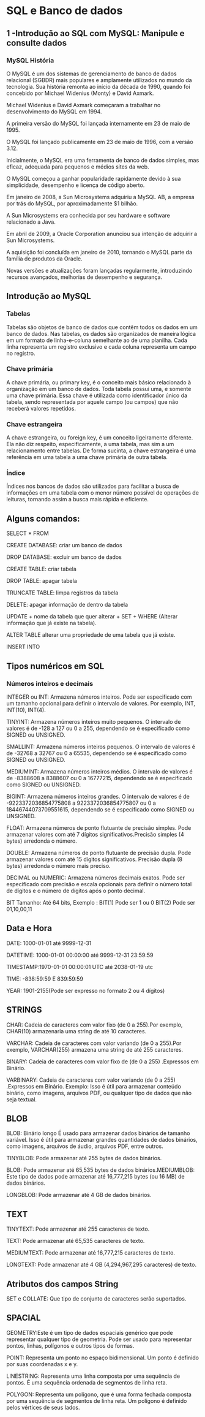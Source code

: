 <h1>SQL e Banco de dados</h1>
<h2>1 -Introdução ao SQL com MySQL: Manipule e consulte dados</h2>
<h3>MySQL História </h3>
<p>
O MySQL é um dos sistemas de gerenciamento de banco de dados relacional (SGBDR) mais populares e amplamente utilizados no mundo da tecnologia. 
Sua história remonta ao início da década de 1990, quando foi concebido por Michael Widenius (Monty) e David Axmark.</p>
<p>Michael Widenius e David Axmark começaram a trabalhar no desenvolvimento do MySQL em 1994.</p>
<p>A primeira versão do MySQL foi lançada internamente em 23 de maio de 1995.</p>
<p>O MySQL foi lançado publicamente em 23 de maio de 1996, com a versão 3.12.</p>
<p>Inicialmente, o MySQL era uma ferramenta de banco de dados simples, mas eficaz, adequada para pequenos e médios sites da web.</p>
<p>O MySQL começou a ganhar popularidade rapidamente devido à sua simplicidade, desempenho e licença de código aberto.</p>
<p>Em janeiro de 2008, a Sun Microsystems adquiriu a MySQL AB, a empresa por trás do MySQL, por aproximadamente $1 bilhão.</p>
<p>A Sun Microsystems era conhecida por seu hardware e software relacionado a Java.</p>
<p>Em abril de 2009, a Oracle Corporation anunciou sua intenção de adquirir a Sun Microsystems.</p>
<p>A aquisição foi concluída em janeiro de 2010, tornando o MySQL parte da família de produtos da Oracle.</p>
<p>Novas versões e atualizações foram lançadas regularmente, introduzindo recursos avançados, melhorias de desempenho e segurança.</p>

<h2>Introdução ao MySQL</h2>
<h3>Tabelas</h3>
<p>Tabelas são objetos de banco de dados que contêm todos os dados em um banco de dados. Nas tabelas, os dados são organizados de maneira lógica em um formato de linha-e-coluna semelhante ao de uma planilha.
Cada linha representa um registro exclusivo e cada coluna representa um campo no
registro. </p>
<h3>Chave primária</h3>
<p>A chave primária, ou primary key, é o conceito mais básico relacionado à organização em um banco de dados. Toda tabela possui uma, e somente uma chave primária. 
Essa chave é utilizada como identificador único da tabela, sendo representada por aquele campo (ou campos) que não receberá valores repetidos.</p>
<h3>Chave estrangeira</h3>
<p>A chave estrangeira, ou foreign key, é um conceito ligeiramente diferente. Ela não diz respeito, especificamente, a uma tabela, mas sim a um relacionamento entre tabelas.
De forma sucinta, a chave estrangeira é uma referência em uma tabela a uma chave primária de outra tabela.</p>
<h3>Índice </h3>
<p>Índices nos bancos de dados são utilizados para facilitar a busca de informações em uma tabela com o menor número possível de operações de leituras, tornando assim a
busca mais rápida e eficiente.</p>

<h2>Alguns comandos:</h2>
<p>SELECT * FROM </p>
<p>CREATE DATABASE: criar um banco de dados</p>
<p>DROP DATABASE: excluir um banco de dados </p>
<p>CREATE TABLE:  criar tabela</p>
<p>DROP TABLE: apagar tabela</p>
<p>TRUNCATE TABLE: limpa registros da tabela</p>
<p>DELETE: apagar informação de dentro da tabela</p>
<p>UPDATE + nome da tabela que quer alterar + SET + WHERE  (Alterar informação que já existe na tabela).</p>
<p>ALTER TABLE alterar uma propriedade de uma tabela que já existe.</p>
<p>INSERT INTO</p>

<h2>Tipos numéricos em SQL</h2>
<h3>Números inteiros e decimais </h3>
<p>INTEGER ou INT: Armazena números inteiros. Pode ser especificado com um tamanho opcional para definir o intervalo de valores. Por exemplo, INT, INT(10), INT(4).</p>
<p>TINYINT: Armazena números inteiros muito pequenos. O intervalo de valores é de -128 a 127 ou 0 a 255, dependendo se é especificado como SIGNED ou UNSIGNED.</p>
<p>SMALLINT: Armazena números inteiros pequenos. O intervalo de valores é de -32768 a 32767 ou 0 a 65535, dependendo se é especificado como SIGNED ou UNSIGNED.</p>
<p>MEDIUMINT: Armazena números inteiros médios. O intervalo de valores é de -8388608 a 8388607 ou 0 a 16777215, dependendo se é especificado como SIGNED ou UNSIGNED.</p>
<p>BIGINT: Armazena números inteiros grandes. O intervalo de valores é de -9223372036854775808 a 9223372036854775807 ou 0 a 18446744073709551615, dependendo se é especificado como SIGNED ou UNSIGNED.</p>
<p>FLOAT: Armazena números de ponto flutuante de precisão simples. Pode armazenar valores com até 7 dígitos significativos.Precisão simples (4 bytes) arredonda o número.</p>
<p>DOUBLE: Armazena números de ponto flutuante de precisão dupla. Pode armazenar valores com até 15 dígitos significativos. Precisão dupla (8 bytes) arredonda o número mais preciso.</p>
<p>DECIMAL ou NUMERIC: Armazena números decimais exatos. Pode ser especificado com precisão e escala opcionais para definir o número total de dígitos e o número de dígitos após o ponto decimal.</p>
<p>BIT Tamanho: Até 64 bits, Exemplo : BIT(1) Pode ser 1 ou 0 BIT(2) Pode ser 01,10,00,11</p>
<h2>Data e Hora</h2>
<p>DATE: 1000-01-01 até 9999-12-31</p>
<p>DATETIME: 1000-01-01 00:00:00 até 9999-12-31 23:59:59</p>
<p>TIMESTAMP:1970-01-01 00:00:01 UTC até 2038-01-19 utc</p>
<p>TIME: -838:59:59 E 839:59:59</p>
<p>YEAR: 1901-2155(Pode ser expresso  no formato 2 ou 4 dígitos)</p>
<h2>STRINGS</h2>
<p>CHAR: Cadeia de caracteres com valor fixo (de 0 a 255).Por exemplo, CHAR(10) armazenaria uma string de até 10 caracteres.</p>
<p>VARCHAR: Cadeia de caracteres com valor variando (de 0 a 255).Por exemplo, VARCHAR(255) armazena uma string de até 255 caracteres.</p>
<p>BINARY: Cadeia de caracteres com valor fixo de (de 0 a 255) .Expressos em Binário.</p>
<p>VARBINARY: Cadeia de caracteres com valor variando (de 0 a 255) .Expressos em Binário. Exemplo: Isso é útil para armazenar conteúdo binário, como imagens, arquivos PDF, ou qualquer tipo de dados que não seja textual.</p>
<h2>BLOB</h2>
<p>BLOB: Binário longo
É usado para armazenar dados binários de tamanho variável. Isso é útil para armazenar grandes quantidades de dados binários, como imagens, arquivos de áudio, arquivos PDF, entre outros.
</p>
<p>TINYBLOB: Pode armazenar até 255 bytes de dados binários.</p>
<p>BLOB: Pode armazenar até 65,535 bytes de dados binários.MEDIUMBLOB: Este tipo de dados pode armazenar até 16,777,215 bytes (ou 16 MB) de dados binários.</p>
<p>LONGBLOB: Pode armazenar até 4 GB de dados binários.</p>
<h2>TEXT</h2>
<p>TINYTEXT: Pode armazenar até 255 caracteres de texto.</p>
<p>TEXT: Pode armazenar até 65,535 caracteres de texto.</p>
<p>MEDIUMTEXT: Pode armazenar até 16,777,215 caracteres de texto.</p>
<p>LONGTEXT: Pode armazenar até 4 GB (4,294,967,295 caracteres) de texto.</p>
<h2>Atributos dos campos String</h2>
<p>SET e COLLATE: Que tipo de conjunto de caracteres serão suportados.</p>
<h2>SPACIAL</h2>
<p>GEOMETRY:Este é um tipo de dados espaciais genérico que pode representar qualquer tipo de geometria. Pode ser usado para representar pontos, linhas, polígonos e outros tipos de formas.
</p>
<p>POINT: Representa um ponto no espaço bidimensional. Um ponto é definido por suas coordenadas x e y.</p>
<p>LINESTRING: Representa uma linha composta por uma sequência de pontos. É uma sequência ordenada de segmentos de linha reta.</p>
<p>POLYGON: Representa um polígono, que é uma forma fechada composta por uma sequência de segmentos de linha reta. Um polígono é definido pelos vértices de seus lados.</p>
